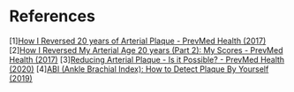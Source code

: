 # References
[1][How I Reversed 20 years of Arterial Plaque - PrevMed Health (2017)](https://youtu.be/QOWF0KTNu2g)
[2][How I Reversed My Arterial Age 20 years (Part 2): My Scores - PrevMed Health (2017)](https://www.youtube.com/watch?v=XW8Ax97XT_A)
[3][Reducing Arterial Plaque - Is it Possible? - PrevMed Health (2020)](https://www.youtube.com/watch?v=nw6SK652rY4)
[4][ABI (Ankle Brachial Index): How to Detect Plaque By Yourself (2019)](https://www.youtube.com/watch?v=QcK_-rtu9Ww)